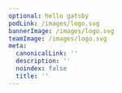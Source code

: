 ```yaml
---
optional: hello gatsby
podLink: /images/logo.svg
bannerImage: /images/logo.svg
teamImage: /images/logo.svg
meta:
  canonicalLink: ''
  description: ''
  noindex: false
  title: ''
---
```


<!--Use this to force Gatsby to deal with optional images-->
